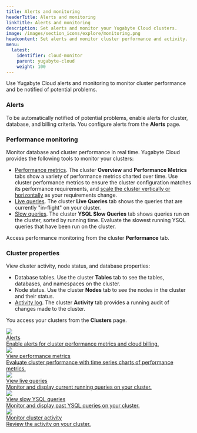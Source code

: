 ```yaml
---
title: Alerts and monitoring
headerTitle: Alerts and monitoring
linkTitle: Alerts and monitoring
description: Set alerts and monitor your Yugabyte Cloud clusters.
image: /images/section_icons/explore/monitoring.png
headcontent: Set alerts and monitor cluster performance and activity.
menu:
  latest:
    identifier: cloud-monitor
    parent: yugabyte-cloud
    weight: 100
---
```


Use Yugabyte Cloud alerts and monitoring to monitor cluster performance and be notified of potential problems.

### Alerts

To be automatically notified of potential problems, enable alerts for cluster, database, and billing criteria. You configure alerts from the **Alerts** page.

### Performance monitoring

Monitor database and cluster performance in real time. Yugabyte Cloud provides the following tools to monitor your clusters:

- [Performance metrics](overview/). The cluster **Overview** and **Performance Metrics** tabs show a variety of performance metrics charted over time. Use cluster performance metrics to ensure the cluster configuration matches its performance requirements, and [scale the cluster vertically or horizontally](../cloud-clusters/configure-clusters/) as your requirements change.
- [Live queries](cloud-queries-live/). The cluster **Live Queries** tab shows the queries that are currently "in-flight" on your cluster.
- [Slow queries](cloud-queries-slow/). The cluster **YSQL Slow  Queries** tab shows queries run on the cluster, sorted by running time. Evaluate the slowest running YSQL queries that have been run on the cluster.

Access performance monitoring from the cluster **Performance** tab.

### Cluster properties

View cluster activity, node status, and database properties:

- Database tables. Use the cluster **Tables** tab to see the tables, databases, and namespaces on the cluster.
- Node status. Use the cluster **Nodes** tab to see the nodes in the cluster and their status.
- [Activity log](monitor-activity/). The cluster **Activity** tab provides a running audit of changes made to the cluster.

You access your clusters from the **Clusters** page.

<div class="row">

  <div class="col-12 col-md-6 col-lg-12 col-xl-6">
    <a class="section-link icon-offset" href="cloud-alerts/">
      <div class="head">
        <img class="icon" src="/images/section_icons/explore/monitoring.png" aria-hidden="true" />
        <div class="title">Alerts</div>
      </div>
      <div class="body">
        Enable alerts for cluster performance metrics and cloud billing.
      </div>
    </a>
  </div>

  <div class="col-12 col-md-6 col-lg-12 col-xl-6">
    <a class="section-link icon-offset" href="overview/">
      <div class="head">
        <img class="icon" src="/images/section_icons/explore/monitoring.png" aria-hidden="true" />
        <div class="title">View performance metrics</div>
      </div>
      <div class="body">
        Evaluate cluster performance with time series charts of performance metrics.
      </div>
    </a>
  </div>

  <div class="col-12 col-md-6 col-lg-12 col-xl-6">
    <a class="section-link icon-offset" href="cloud-queries-live/">
      <div class="head">
        <img class="icon" src="/images/section_icons/explore/monitoring.png" aria-hidden="true" />
        <div class="title">View live queries</div>
      </div>
      <div class="body">
        Monitor and display current running queries on your cluster.
      </div>
    </a>
  </div>

  <div class="col-12 col-md-6 col-lg-12 col-xl-6">
    <a class="section-link icon-offset" href="cloud-queries-slow/">
      <div class="head">
        <img class="icon" src="/images/section_icons/explore/monitoring.png" aria-hidden="true" />
        <div class="title">View slow YSQL queries</div>
      </div>
      <div class="body">
        Monitor and display past YSQL queries on your cluster.
      </div>
    </a>
  </div>
<!--
  <div class="col-12 col-md-6 col-lg-12 col-xl-6">
    <a class="section-link icon-offset" href="cluster-tables/">
      <div class="head">
        <img class="icon" src="/images/section_icons/explore/monitoring.png" aria-hidden="true" />
        <div class="title">View database tables</div>
      </div>
      <div class="body">
        View the tables in your databases.
      </div>
    </a>
  </div>
--><!--
  <div class="col-12 col-md-6 col-lg-12 col-xl-6">
    <a class="section-link icon-offset" href="manage-clusters/">
      <div class="head">
        <img class="icon" src="/images/section_icons/manage/enterprise/edit_universe.png" aria-hidden="true" />
        <div class="title">View cluster nodes</div>
      </div>
      <div class="body">
        Check the status of cluster nodes.
      </div>
    </a>
  </div>
-->
  <div class="col-12 col-md-6 col-lg-12 col-xl-6">
    <a class="section-link icon-offset" href="monitor-activity/">
      <div class="head">
        <img class="icon" src="/images/section_icons/explore/monitoring.png" aria-hidden="true" />
        <div class="title">Monitor cluster activity</div>
      </div>
      <div class="body">
        Review the activity on your cluster.
      </div>
    </a>
  </div>

</div>
